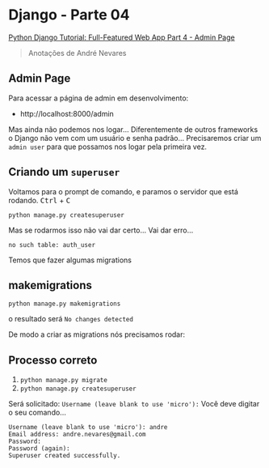 # Django - Parte 04

[Python Django Tutorial: Full-Featured Web App Part 4 - Admin Page](https://youtu.be/1PkNiYlkkjo)

> Anotações de André Nevares
## Admin Page

Para acessar a página de admin em desenvolvimento:
- http://localhost:8000/admin

Mas ainda não podemos nos logar...  Diferentemente de outros frameworks o Django não vem com um usuário e senha padrão... Precisaremos criar um ```admin user``` para que possamos nos logar pela primeira vez.

## Criando um ```superuser```

Voltamos para o prompt de comando, e paramos o servidor que está rodando.  <kbd>Ctrl</kbd> + <kbd>C</kbd>

```python manage.py createsuperuser```

Mas se rodarmos isso não vai dar certo...  Vai dar erro... 
```
no such table: auth_user
```

Temos que fazer algumas migrations

## makemigrations

```python manage.py makemigrations```

o resultado será ```No changes detected```

De modo a criar as migrations nós precisamos rodar:

## Processo correto 

1. ```python manage.py migrate```
2. ```python manage.py createsuperuser```

Será solicitado:
```Username (leave blank to use 'micro'):```
Você deve digitar o seu comando...

```
Username (leave blank to use 'micro'): andre
Email address: andre.nevares@gmail.com
Password:
Password (again):
Superuser created successfully.
```
